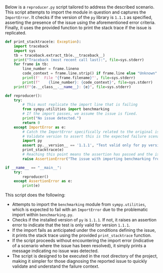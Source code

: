 Below is a `reproducer.py` script tailored to address the described scenario. This script attempts to import the module in question and captures the `ImportError`. It checks if the version of the `py` library is `1.1.1` as specified, asserting the presence of the issue using the aforementioned error criteria. Finally, it uses the provided function to print the stack trace if the issue is replicated.

```python
def print_stacktrace(e: Exception):
    import traceback
    import sys
    tb = traceback.extract_tb(e.__traceback__)
    print("Traceback (most recent call last):", file=sys.stderr)
    for frame in tb:
        line_number = frame.lineno
        code_context = frame.line.strip() if frame.line else "Unknown"
        print(f'  File "{frame.filename}"', file=sys.stderr)
        print(f"    {line_number}: {code_context}", file=sys.stderr)
    print(f"{e.__class__.__name__}: {e}", file=sys.stderr)

def reproducer():
    try:
        # This must replicate the import line that is failing
        from sympy.utilities import benchmarking
        # If the import passes, we assume the issue is fixed.
        print("No issue detected.")
        return 0
    except ImportError as e:
        # Catch the ImportError specifically related to the original issue
        # Validate version to assert this is the expected failure scenario
        import py
        assert py.__version__ == '1.1.1', "Test valid only for py version 1.1.1"
        print_stacktrace(e)
        # Reaching this point means the assertion has passed and the issue is present.
        raise AssertionError("The issue with importing benchmarking from sympy.utilities is present.")

if __name__ == "__main__":
    try:
        reproducer()
    except AssertionError as e:
        print(e)
```

This script does the following:
- Attempts to import the `benchmarking` module from `sympy.utilities`, which is expected to fail with an `ImportError` due to the problematic import within `benchmarking.py`.
- Checks if the installed version of `py` is `1.1.1`. If not, it raises an assertion error to indicate that the test is only valid for version `1.1.1`.
- If the import fails as anticipated under the conditions defining the issue, it prints the stack trace using the provided `print_stacktrace` function.
- If the script proceeds without encountering the import error (indicative of a scenario where the issue has been resolved), it simply prints a message indicating no issue was detected.
- The script is designed to be executed in the root directory of the project, making it simpler for those diagnosing the reported issue to quickly validate and understand the failure context.
